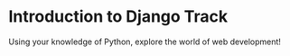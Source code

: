 # Introduction to Django Track

Using your knowledge of Python, explore the world of web development!